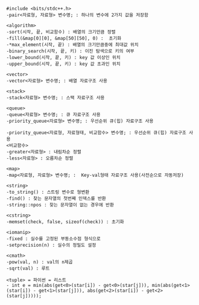 <!-- 
---
layout: post
title: 테스용 포스트
description: >
    안녕하세요 테스트입니다
tags: [etc]
author: vvs
cannonical_url: https://shindongmin1.github.io/study/2021/07/23/테스트/
---
---
layout: post
title: 제목
subtitle: Algorithm
date: '2022-03-15 11:44:51 +0900'
categories: study
tags: algorithm
comments: true
published: true
---

**NOTE**: ㅎㅇ 
-->

```
#include <bits/stdc++.h>
-pair<자료형, 자료형> 변수명; : 하나의 변수에 2가지 값을 저장함

<algorithm>
-sort(시작, 끝, 비교함수) : 배열의 크기만큼 정렬
-fill(&map[0][0], &map[50][50], 0) :  초기화
-*max_element(시작, 끝) : 배열의 크기만큼중에 최대값 위치
-binary_search(시작, 끝, 키) : 이진 탐색으로 키의 여부
-lower_bound(시작, 끝, 키) : key 값 이상인 위치
-upper_bound(시작, 끝, 키) : key 값 초과인 위치

<vector>
-vector<자료형> 변수명; : 배열 자료구조 사용

<stack>
-stack<자료형> 변수명; : 스택 자료구조 사용

<queue>
-queue<자료형> 변수명; : 큐 자료구조 사용
-priority_queue<자료형> 변수명; : 우선순위 큐(힙) 자료구조 사용

-priority_queue<자료형, 자료형태, 비교함수> 변수명; : 우선순위 큐(힙) 자료구조 사용
<비교함수>
-greater<자료형> : 내림차순 정렬
-less<자료형> : 오름차순 정렬

<map>
-map<자료형, 자료형> 변수명; :  Key-val형태 자료구조 사용(사전순으로 자동저장)

<string>
-to_string() : 스트링 변수로 형변환
-find() : 찾는 문자열의 첫번째 인덱스를 반환
-string::npos : 찾는 문자열이 없는 경우에 반환

<cstring>  
-memset(check, false, sizeof(check)) : 초기화

<iomanip>
-fixed : 실수를 고정된 부동소수점 형식으로
-setprecision(n) : 실수의 정밀도 설정

<cmath>
-pow(val, n) : val의 n제곱
-sqrt(val) : 루트

<tuple> = 파이썬 = 리스트
- int e = min(abs(get<0>(star[i]) - get<0>(star[j])), min(abs(get<1>(star[i]) - get<1>(star[j])), abs(get<2>(star[i]) - get<2>(star[j]))));
```